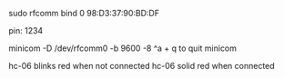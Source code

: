 sudo rfcomm bind 0 98:D3:37:90:BD:DF

pin: 1234

minicom -D /dev/rfcomm0 -b 9600 -8
^a + q to quit minicom

hc-06 blinks red when not connected
hc-06 solid red when connected
